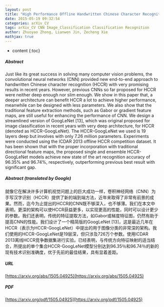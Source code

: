 ```yaml
---
layout: post
title: "High Performance Offline Handwritten Chinese Character Recognition Using GoogLeNet and Directional Feature Maps"
date: 2015-05-19 09:32:54
categories: arXiv_CV
tags: arXiv_CV CNN Image_Classification Classification Recognition
author: Zhuoyao Zhong, Lianwen Jin, Zecheng Xie
mathjax: true
---
```


* content
{:toc}

##### Abstract
Just like its great success in solving many computer vision problems, the convolutional neural networks (CNN) provided new end-to-end approach to handwritten Chinese character recognition (HCCR) with very promising results in recent years. However, previous CNNs so far proposed for HCCR were neither deep enough nor slim enough. We show in this paper that, a deeper architecture can benefit HCCR a lot to achieve higher performance, meanwhile can be designed with less parameters. We also show that the traditional feature extraction methods, such as Gabor or gradient feature maps, are still useful for enhancing the performance of CNN. We design a streamlined version of GoogLeNet [13], which was original proposed for image classification in recent years with very deep architecture, for HCCR (denoted as HCCR-GoogLeNet). The HCCR-GoogLeNet we used is 19 layers deep but involves with only 7.26 million parameters. Experiments were conducted using the ICDAR 2013 offline HCCR competition dataset. It has been shown that with the proper incorporation with traditional directional feature maps, the proposed single and ensemble HCCR-GoogLeNet models achieve new state of the art recognition accuracy of 96.35% and 96.74%, respectively, outperforming previous best result with significant gap.

##### Abstract (translated by Google)
就像它在解决许多计算机视觉问题上的巨大成功一样，卷积神经网络（CNN）为手写汉字识别（HCCR）提供了新的端到端方法，近年来取得了非常有前景的成果。然而，迄今为止提出的HCCR的CNN既不够深入，也不够薄。我们在本文中表明，更深的架构可以使HCCR获益更多，以实现更高的性能，同时可以设计更少的参数。我们还表明，传统的特征提取方法，如Gabor或梯度特征图，仍然有助于提高CNN的性能。我们设计了一个精简版的GoogLeNet [13]，这是最近几年在HCCR（表示为HCCR-GoogLeNet）中提出的用于图像分类的非常深的架构。我们使用的HCCR-GoogLeNet是19层深，但只涉及726万个参数。使用ICDAR 2013离线HCCR竞争数据集进行实验。已经表明，与传统方向特征映射的适当结合，所提出的单个集合HCCR-GoogLeNet模型分别达到96.35％和96.74％的新的现有技术识别准确度，优于先前的最佳结果，具有显着差距。

##### URL
[https://arxiv.org/abs/1505.04925](https://arxiv.org/abs/1505.04925)

##### PDF
[https://arxiv.org/pdf/1505.04925](https://arxiv.org/pdf/1505.04925)

